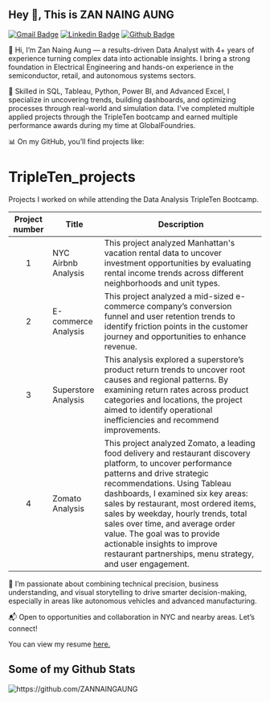 ## Hey 👋, This is ZAN NAING AUNG
[![Gmail Badge](https://img.shields.io/badge/-mr.zan2019@gmail.com-c14438?style=flat&logo=Gmail&logoColor=white&link=mailto:mr.zan2019@gmail.com)](mailto:mr.zan2019@gmail.com) 
[![Linkedin Badge](https://img.shields.io/badge/-https://www.linkedin.com/in/zannaing-aung?lipi=urn%3Ali%3Apage%3Ad_flagship3_profile_view_base_contact_details%3B4lvD6RpuQkii3wZ5jiS27A%3D%3D-0072b1?style=flat&logo=Linkedin&logoColor=white&link=https://www.linkedin.com/in/https://www.linkedin.com/in/zannaing-aung?lipi=urn%3Ali%3Apage%3Ad_flagship3_profile_view_base_contact_details%3B4lvD6RpuQkii3wZ5jiS27A%3D%3D/)](https://www.linkedin.com/in/https://www.linkedin.com/in/zannaing-aung?lipi=urn%3Ali%3Apage%3Ad_flagship3_profile_view_base_contact_details%3B4lvD6RpuQkii3wZ5jiS27A%3D%3D/) [![Github Badge](https://img.shields.io/badge/-https://github.com/ZANNAINGAUNG-grey?style=flat&logo=github&logoColor=white&link=https://github.com/https://github.com/ZANNAINGAUNG/)](https://www.github.com/https://github.com/ZANNAINGAUNG/) <p align='left'>👋 Hi, I’m Zan Naing Aung — a results-driven Data Analyst with 4+ years of experience turning complex data into actionable insights. I bring a strong foundation in Electrical Engineering and hands-on experience in the semiconductor, retail, and autonomous systems sectors.

🔧 Skilled in SQL, Tableau, Python, Power BI, and Advanced Excel, I specialize in uncovering trends, building dashboards, and optimizing processes through real-world and simulation data. I’ve completed multiple applied projects through the TripleTen bootcamp and earned multiple performance awards during my time at GlobalFoundries.

📊 On my GitHub, you’ll find projects like:

# TripleTen_projects
Projects I worked on while attending the Data Analysis TripleTen Bootcamp.


| Project number | Title | Description |
| :-----------: | ----------- |----------- |
| 1 | NYC Airbnb Analysis| This project analyzed Manhattan's vacation rental data to uncover investment opportunities by evaluating rental income trends across different neighborhoods and unit types.|
| 2 | E-commerce Analysis| This project analyzed a mid-sized e-commerce company’s conversion funnel and user retention trends to identify friction points in the customer journey and opportunities to enhance revenue.|
| 3 | Superstore Analysis | This analysis explored a superstore’s product return trends to uncover root causes and regional patterns. By examining return rates across product categories and locations, the project aimed to identify operational inefficiencies and recommend improvements. |
| 4 | Zomato Analysis | This project analyzed Zomato, a leading food delivery and restaurant discovery platform, to uncover performance patterns and drive strategic recommendations. Using Tableau dashboards, I examined six key areas: sales by restaurant, most ordered items, sales by weekday, hourly trends, total sales over time, and average order value. The goal was to provide actionable insights to improve restaurant partnerships, menu strategy, and user engagement.|


🚗 I’m passionate about combining technical precision, business understanding, and visual storytelling to drive smarter decision-making, especially in areas like autonomous vehicles and advanced manufacturing.

📬 Open to opportunities and collaboration in NYC and nearby areas. Let’s connect!</p><p align='left'> You can view my resume <a href='https://docs.google.com/document/d/1V4rgtUH7Uj3IvqqaKsMrFCYu2NFgtZQ55Tl4y0jI8NE/edit?usp=sharing ' target=_blank><u>here</u>.</a></p>
## Some of my Github Stats
<p align=left> <img src=https://komarev.com/ghpvc/?username=https://github.com/ZANNAINGAUNG alt=https://github.com/ZANNAINGAUNG /> </p>


